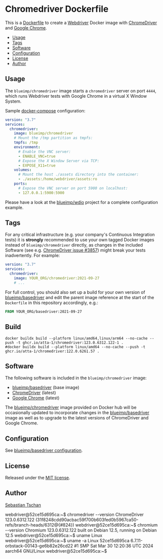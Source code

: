# Chromedriver Dockerfile

This is a [Dockerfile](https://docs.docker.com/engine/reference/builder/) to
create a [Webdriver](https://www.w3.org/TR/webdriver/) Docker image with
[ChromeDriver](https://chromedriver.chromium.org/) and
[Google Chrome](https://www.google.com/chrome/).

- [Usage](#usage)
- [Tags](#tags)
- [Software](#software)
- [Configuration](#configuration)
- [License](#license)
- [Author](#author)

## Usage

The `blueimp/chromedriver` image starts a `chromedriver` server on port `4444`,
which runs Webdriver tests with Google Chrome in a virtual X Window System.

Sample [docker-compose](https://docs.docker.com/compose/compose-file/)
configuration:

```yml
version: "3.7"
services:
  chromedriver:
    image: blueimp/chromedriver
    # Mount the /tmp partition as tmpfs:
    tmpfs: /tmp
    environment:
      # Enable the VNC server:
      - ENABLE_VNC=true
      # Expose the X Window Server via TCP:
      - EXPOSE_X11=true
    volumes:
      # Mount the host ./assets directory into the container:
      - ./assets:/home/webdriver/assets:ro
    ports:
      # Expose the VNC server on port 5900 on localhost:
      - 127.0.0.1:5900:5900
```

Please have a look at the [blueimp/wdio](https://github.com/blueimp/wdio)
project for a complete configuration example.

## Tags

For any critical infrastructure (e.g. your company's Continuous Integration
tests) it is **strongly** recommended to use your own tagged Docker images
instead of `blueimp/chromedriver` directly, as changes in the included Software
(see e.g.
[ChromeDriver issue #3857](https://bugs.chromium.org/p/chromedriver/issues/detail?id=3857))
might break your tests inadvertently. For example:

```yml
version: "3.7"
services:
  chromedriver:
    image: YOUR_ORG/chromedriver:2021-09-27
    # ...
```

For full control, you should also set up a build for your own version of
[blueimp/basedriver](https://github.com/blueimp/basedriver) and edit the parent
image reference at the start of the `Dockerfile` in this repository accordingly,
e.g.:

```Dockerfile
FROM YOUR_ORG/basedriver:2021-09-27
```

## Build

```shell
docker buildx build --platform linux/amd64,linux/arm64 --no-cache --push -t ghcr.io/atta-1/chromedriver:123.0.6312.122-1 .
#docker buildx build --platform linux/amd64 --no-cache --push -t ghcr.io/atta-1/chromedriver:122.0.6261.57 .
```

## Software

The following software is included in the `blueimp/chromedriver` image:

- [blueimp/basedriver](https://github.com/blueimp/basedriver) (base image)
- [ChromeDriver](https://chromedriver.chromium.org/) (latest)
- [Google Chrome](https://www.google.com/chrome/) (latest)

The [blueimp/chromedriver](https://hub.docker.com/r/blueimp/chromedriver) image
provided on Docker hub will be occasionally updated to incorporate changes in
the [blueimp/basedriver](https://github.com/blueimp/basedriver) image as well as
to upgrade to the latest versions of ChromeDriver and Google Chrome.

## Configuration

See
[blueimp/basedriver configuration](https://github.com/blueimp/basedriver/blob/master/README.md#configuration).

## License

Released under the [MIT license](https://opensource.org/licenses/MIT).

## Author

[Sebastian Tschan](https://blueimp.net/)


webdriver@52ce15d695ca:~$ chromedriver --version
ChromeDriver 123.0.6312.122 (31f8248cdd90acbac59f700b603fed0b5967ca50-refs/branch-heads/6312@{#824})
webdriver@52ce15d695ca:~$ chromium --version
Chromium 123.0.6312.122 built on Debian 12.5, running on Debian 12.5
webdriver@52ce15d695ca:~$ uname
Linux
webdriver@52ce15d695ca:~$ uname -a
Linux 52ce15d695ca 6.7.11-orbstack-00143-ge6b82e26cd22 #1 SMP Sat Mar 30 12:20:36 UTC 2024 aarch64 GNU/Linux
webdriver@52ce15d695ca:~$